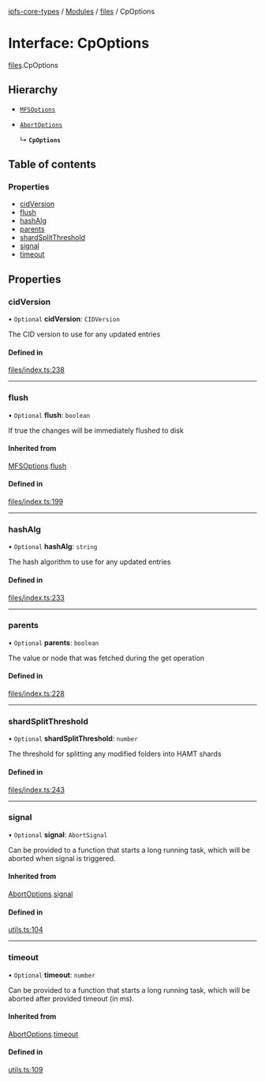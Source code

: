 [ipfs-core-types](../README.md) / [Modules](../modules.md) / [files](../modules/files.md) / CpOptions

# Interface: CpOptions

[files](../modules/files.md).CpOptions

## Hierarchy

- [`MFSOptions`](files.MFSOptions.md)

- [`AbortOptions`](index.AbortOptions.md)

  ↳ **`CpOptions`**

## Table of contents

### Properties

- [cidVersion](files.CpOptions.md#cidversion)
- [flush](files.CpOptions.md#flush)
- [hashAlg](files.CpOptions.md#hashalg)
- [parents](files.CpOptions.md#parents)
- [shardSplitThreshold](files.CpOptions.md#shardsplitthreshold)
- [signal](files.CpOptions.md#signal)
- [timeout](files.CpOptions.md#timeout)

## Properties

### cidVersion

• `Optional` **cidVersion**: `CIDVersion`

The CID version to use for any updated entries

#### Defined in

[files/index.ts:238](https://github.com/ipfs/js-ipfs/blob/1655368d/packages/ipfs-core-types/src/files/index.ts#L238)

___

### flush

• `Optional` **flush**: `boolean`

If true the changes will be immediately flushed to disk

#### Inherited from

[MFSOptions](files.MFSOptions.md).[flush](files.MFSOptions.md#flush)

#### Defined in

[files/index.ts:199](https://github.com/ipfs/js-ipfs/blob/1655368d/packages/ipfs-core-types/src/files/index.ts#L199)

___

### hashAlg

• `Optional` **hashAlg**: `string`

The hash algorithm to use for any updated entries

#### Defined in

[files/index.ts:233](https://github.com/ipfs/js-ipfs/blob/1655368d/packages/ipfs-core-types/src/files/index.ts#L233)

___

### parents

• `Optional` **parents**: `boolean`

The value or node that was fetched during the get operation

#### Defined in

[files/index.ts:228](https://github.com/ipfs/js-ipfs/blob/1655368d/packages/ipfs-core-types/src/files/index.ts#L228)

___

### shardSplitThreshold

• `Optional` **shardSplitThreshold**: `number`

The threshold for splitting any modified folders into HAMT shards

#### Defined in

[files/index.ts:243](https://github.com/ipfs/js-ipfs/blob/1655368d/packages/ipfs-core-types/src/files/index.ts#L243)

___

### signal

• `Optional` **signal**: `AbortSignal`

Can be provided to a function that starts a long running task, which will
be aborted when signal is triggered.

#### Inherited from

[AbortOptions](index.AbortOptions.md).[signal](index.AbortOptions.md#signal)

#### Defined in

[utils.ts:104](https://github.com/ipfs/js-ipfs/blob/1655368d/packages/ipfs-core-types/src/utils.ts#L104)

___

### timeout

• `Optional` **timeout**: `number`

Can be provided to a function that starts a long running task, which will
be aborted after provided timeout (in ms).

#### Inherited from

[AbortOptions](index.AbortOptions.md).[timeout](index.AbortOptions.md#timeout)

#### Defined in

[utils.ts:109](https://github.com/ipfs/js-ipfs/blob/1655368d/packages/ipfs-core-types/src/utils.ts#L109)
